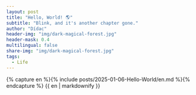```yaml
---
layout: post
title: "Hello, World! 🌎"
subtitle: "Blink, and it's another chapter gone."
author: "Dídac"
header-img: "img/dark-magical-forest.jpg"
header-mask: 0.4
multilingual: false
share-img: "img/dark-magical-forest.jpg"
tags:
  - Life
---
```


<!-- English Version -->
<div class="en post-container">
    {% capture en %}{% include posts/2025-01-06-Hello-World/en.md %}{% endcapture %}
    {{ en | markdownify }}
</div>


